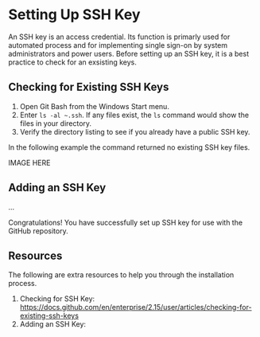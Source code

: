 # Setting Up SSH Key
An SSH key is an access credential. Its function is primarly used for automated process and for implementing single sign-on by system administrators and power users. Before setting up an SSH key, it is a best practice to check for an exsisting keys.

## Checking for Existing SSH Keys
1. Open Git Bash from the Windows Start menu.
2. Enter `ls -al ~.ssh`.
If any files exist, the `ls` command would show the files in your directory.
3. Verify the directory listing to see if you already have a public SSH key.

In the following example the command returned no existing SSH key files.

IMAGE HERE

## Adding an SSH Key
...

Congratulations! You have successfully set up SSH key for use with the GitHub repository.

## Resources
The following are extra resources to help you through the installation process. 
1. Checking for SSH Key: <br> https://docs.github.com/en/enterprise/2.15/user/articles/checking-for-existing-ssh-keys
2. Adding an SSH Key: 

